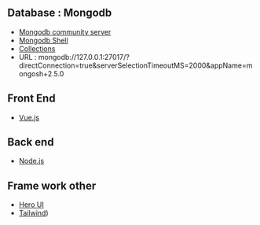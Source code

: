 ## Database : Mongodb
- [Mongodb community server](https://www.mongodb.com/try/download/community)
- [Mongodb Shell](https://www.mongodb.com/try/download/shell)
- [Collections](https://www.mongodb.com/docs/manual/reference/method/db.collection.insert/)
- URL : mongodb://127.0.0.1:27017/?directConnection=true&serverSelectionTimeoutMS=2000&appName=mongosh+2.5.0
## Front End
- [Vue.js](https://vuejs.org)
## Back end
- [Node.js](https://nodejs.org/en)
## Frame work other
- [Hero UI](https://www.heroui.com)
- [Tailwind](https://tailwindcss.com))
